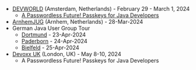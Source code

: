 - [DEVWORLD](https://devworldconference.com/) (Amsterdam, Netherlands) - February 29 - March 1, 2024
  - [A Passwordless Future! Passkeys for Java Developers](https://devworldconference.com/program)
- [ArnhemJUG](https://www.meetup.com/nl-NL/arnhemjug/) (Arnhem, Netherlands) - 28-Mar-2024
- German Java User Group Tour
  - [Dortmund](https://www.meetup.com/de-DE/jug-dortmund/) - 23-Apr-2024
  - [Paderborn](https://jug-pb.gitlab.io/) - 24-Apr-2024
  - [Bielfeld](https://www.meetup.com/de-DE/java-user-group-bielefeld/) - 25-Apr-2024
- [Devoxx UK](https://www.devoxx.co.uk/) (London, UK) - May 8-10, 2024
  - A Passwordless Future! Passkeys for Java Developers

